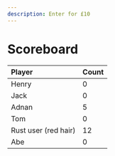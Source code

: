 ```yaml
---
description: Enter for £10
---
```


# Scoreboard

| Player | Count |
| :--- | :--- |
| Henry | 0 |
| Jack | 0 |
| Adnan | 5  |
| Tom | 0 |
| Rust user \(red hair\) | 12 |
| Abe | 0 |

